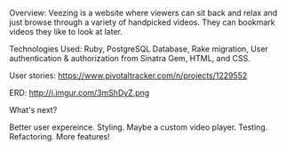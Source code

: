 Overview:
Veezing is a website where viewers can sit back and relax and just browse through a variety of handpicked videos. 
They can bookmark videos they like to look at later. 

Technologies Used:
Ruby,
PostgreSQL Database,
Rake migration,
User authentication & authorization from Sinatra Gem,
HTML, and CSS.

User stories:
https://www.pivotaltracker.com/n/projects/1229552

ERD:
http://i.imgur.com/3mShDyZ.png

What's next?

Better user expereince.
Styling.
Maybe a custom video player.
Testing.
Refactoring.
More features!
